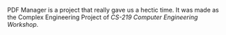 PDF Manager is a project that really gave us a hectic time. It was made as the Complex Engineering Project of *CS-219 Computer Engineering Workshop*.
